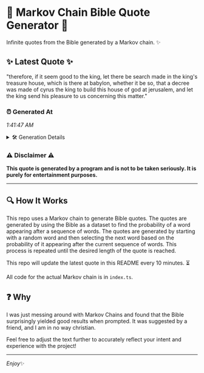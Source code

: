 # 📖 Markov Chain Bible Quote Generator 📖

Infinite quotes from the Bible generated by a Markov chain. ✨

## ✨ Latest Quote ✨
"therefore, if it seem good to the king, let there be search made in the king's treasure house, which is there at babylon, whether it be so, that a decree was made of cyrus the king to build this house of god at jerusalem, and let the king send his pleasure to us concerning this matter."

### ⏰ Generated At
*1:41:47 AM*

<details>
    <summary>🛠️ Generation Details</summary>
    <p>
        <strong>🌱 Seed:</strong> therefore,<br>
        <strong>🔄 Iterations:</strong> 55<br>
        <strong>📜 Context History:</strong><br>[ therefore, ]: if<br>[ therefore,, if ]: it<br>[ therefore,, if, it ]: seem<br>[ therefore,, if, it, seem ]: good<br>[ therefore,, if, it, seem, good ]: to<br>[ therefore,, if, it, seem, good, to ]: the<br>[ if, it, seem, good, to, the ]: king,<br>[ it, seem, good, to, the, king, ]: let<br>[ seem, good, to, the, king,, let ]: there<br>[ good, to, the, king,, let, there ]: be<br>[ to, the, king,, let, there, be ]: search<br>[ the, king,, let, there, be, search ]: made<br>[ king,, let, there, be, search, made ]: in<br>[ let, there, be, search, made, in ]: the<br>[ there, be, search, made, in, the ]: king's<br>[ be, search, made, in, the, king's ]: treasure<br>[ search, made, in, the, king's, treasure ]: house,<br>[ made, in, the, king's, treasure, house, ]: which<br>[ in, the, king's, treasure, house,, which ]: is<br>[ the, king's, treasure, house,, which, is ]: there<br>[ king's, treasure, house,, which, is, there ]: at<br>[ treasure, house,, which, is, there, at ]: babylon,<br>[ house,, which, is, there, at, babylon, ]: whether<br>[ which, is, there, at, babylon,, whether ]: it<br>[ is, there, at, babylon,, whether, it ]: be<br>[ there, at, babylon,, whether, it, be ]: so,<br>[ at, babylon,, whether, it, be, so, ]: that<br>[ babylon,, whether, it, be, so,, that ]: a<br>[ whether, it, be, so,, that, a ]: decree<br>[ it, be, so,, that, a, decree ]: was<br>[ be, so,, that, a, decree, was ]: made<br>[ so,, that, a, decree, was, made ]: of<br>[ that, a, decree, was, made, of ]: cyrus<br>[ a, decree, was, made, of, cyrus ]: the<br>[ decree, was, made, of, cyrus, the ]: king<br>[ was, made, of, cyrus, the, king ]: to<br>[ made, of, cyrus, the, king, to ]: build<br>[ of, cyrus, the, king, to, build ]: this<br>[ cyrus, the, king, to, build, this ]: house<br>[ the, king, to, build, this, house ]: of<br>[ king, to, build, this, house, of ]: god<br>[ to, build, this, house, of, god ]: at<br>[ build, this, house, of, god, at ]: jerusalem,<br>[ this, house, of, god, at, jerusalem, ]: and<br>[ house, of, god, at, jerusalem,, and ]: let<br>[ of, god, at, jerusalem,, and, let ]: the<br>[ god, at, jerusalem,, and, let, the ]: king<br>[ at, jerusalem,, and, let, the, king ]: send<br>[ jerusalem,, and, let, the, king, send ]: his<br>[ and, let, the, king, send, his ]: pleasure<br>[ let, the, king, send, his, pleasure ]: to<br>[ the, king, send, his, pleasure, to ]: us<br>[ king, send, his, pleasure, to, us ]: concerning<br>[ send, his, pleasure, to, us, concerning ]: this<br>[ his, pleasure, to, us, concerning, this ]: matter.<br>
    </p>
</details>

### ⚠️ Disclaimer ⚠️
**This quote is generated by a program and is not to be taken seriously. It is purely for entertainment purposes.**

---

## 🔍 How It Works

This repo uses a Markov chain to generate Bible quotes. The quotes are generated by using the Bible as a dataset to find the probability of a word appearing after a sequence of words. The quotes are generated by starting with a random word and then selecting the next word based on the probability of it appearing after the current sequence of words. This process is repeated until the desired length of the quote is reached.

This repo will update the latest quote in this README every 10 minutes. ⏳

All code for the actual Markov chain is in `index.ts`.

## ❓ Why

I was just messing around with Markov Chains and found that the Bible surprisingly yielded good results when prompted. 
It was suggested by a friend, and I am in no way christian.

Feel free to adjust the text further to accurately reflect your intent and experience with the project!

---

*Enjoy*✨
